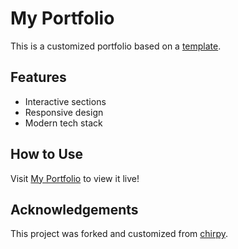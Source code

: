 # My Portfolio
This is a customized portfolio based on a [template](https://github.com/original-template-link).

## Features
- Interactive sections
- Responsive design
- Modern tech stack

## How to Use
Visit [My Portfolio](https://lance-lee96.github.io/) to view it live!

## Acknowledgements
This project was forked and customized from [chirpy](https://github.com/cotes2020/jekyll-theme-chirpy/).
